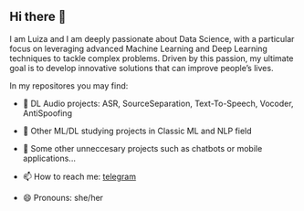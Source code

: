 ## Hi there 👋
I am Luiza and I am deeply passionate about Data Science, with a particular focus on leveraging advanced Machine Learning and Deep Learning techniques to tackle complex problems.
Driven by this passion, my ultimate goal is to develop innovative solutions that can improve people’s lives.

In my repositores you may find:
- 🔭 DL Audio projects: ASR, SourceSeparation, Text-To-Speech, Vocoder, AntiSpoofing
- 🌱 Other ML/DL studying projects in Classic ML and NLP field
- 👯 Some other unneccesary projects such as chatbots or mobile applications...

  
- 📫 How to reach me: [telegram](https://t.me/luezzka)
- 😄 Pronouns: she/her

